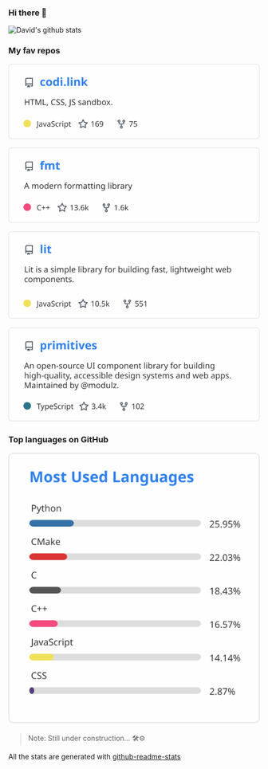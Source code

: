 ### Hi there 👋

<!--
**davbrito/davbrito** is a ✨ _special_ ✨ repository because its `README.md` (this file) appears on your GitHub profile.

Here are some ideas to get you started:

- 🔭 I’m currently working on ...
- 🌱 I’m currently learning ...
- 👯 I’m looking to collaborate on ...
- 🤔 I’m looking for help with ...
- 💬 Ask me about ...
- 📫 How to reach me: ...
- 😄 Pronouns: ...
- ⚡ Fun fact: ...
-->

![David's github stats](assets/davbrito-stats.svg)

### My fav repos

[![Codi Link](assets/midudev_codi.link-pin.svg)](https://github.com/midudev/codi.link)

[![{fmt}](assets/fmtlib_fmt-pin.svg)](https://github.com/fmtlib/fmt)

[![lit](assets/lit_lit-pin.svg)](https://github.com/lit/lit)

[![Radix UI Primitives 💖](assets/radix-ui_primitives-pin.svg)](https://github.com/radix-ui/primitives)

### Top languages on GitHub

![Top Langs](assets/davbrito-top-langs.svg)

> Note: Still under construction... 🛠️⚙️

All the stats are generated with
[github-readme-stats](https://github.com/anuraghazra/github-readme-stats)
